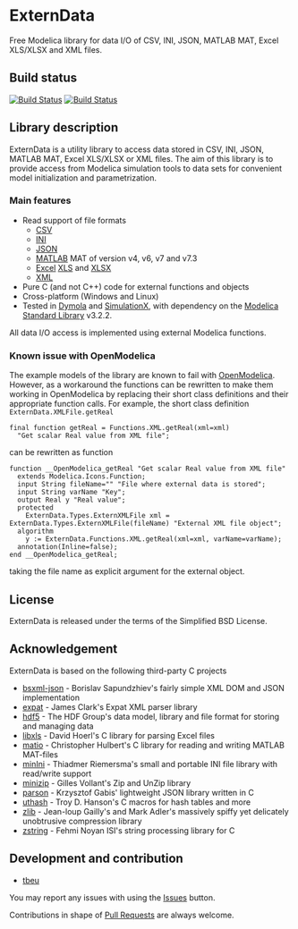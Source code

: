 # ExternData
Free Modelica library for data I/O of CSV, INI, JSON, MATLAB MAT, Excel XLS/XLSX and XML files.

## Build status
[![Build Status](https://travis-ci.org/tbeu/ExternData.svg?branch=master)](https://travis-ci.org/tbeu/ExternData)
[![Build Status](https://ci.appveyor.com/api/projects/status/k77hnpxp99djcong/branch/master?svg=true)](https://ci.appveyor.com/project/tbeu/externdata/branch/master)

## Library description
ExternData is a utility library to access data stored in CSV, INI, JSON, MATLAB MAT, Excel XLS/XLSX or XML files.
The aim of this library is to provide access from Modelica simulation tools to data sets for convenient model initialization and parametrization.

### Main features
* Read support of file formats
  * [CSV](https://en.wikipedia.org/wiki/Comma-separated_values)
  * [INI](https://en.wikipedia.org/wiki/INI_file)
  * [JSON](https://en.wikipedia.org/wiki/JSON)
  * [MATLAB](https://en.wikipedia.org/wiki/MATLAB) MAT of version v4, v6, v7 and v7.3
  * [Excel](https://en.wikipedia.org/wiki/Microsoft_Excel) [XLS](https://en.wikipedia.org/wiki/Microsoft_Excel#Binary) and [XLSX](https://en.wikipedia.org/wiki/Microsoft_Excel#XML_Spreadsheet)
  * [XML](https://en.wikipedia.org/wiki/XML)
* Pure C (and not C++) code for external functions and objects
* Cross-platform (Windows and Linux)
* Tested in [Dymola](http://www.dynasim.se) and [SimulationX](http://simulationx.com), with dependency on the [Modelica Standard Library](https://github.com/modelica/Modelica) v3.2.2.

All data I/O access is implemented using external Modelica functions.

### Known issue with OpenModelica
The example models of the library are known to fail with [OpenModelica](https://openmodelica.org). However, as a workaround the functions can be rewritten to make them working in OpenModelica by replacing their short class definitions and their appropriate function calls. For example, the short class definition `ExternData.XMLFile.getReal`
```mo
final function getReal = Functions.XML.getReal(xml=xml)
  "Get scalar Real value from XML file";
```
can be rewritten as function
```mo
function __OpenModelica_getReal "Get scalar Real value from XML file"
  extends Modelica.Icons.Function;
  input String fileName="" "File where external data is stored";
  input String varName "Key";
  output Real y "Real value";
  protected
    ExternData.Types.ExternXMLFile xml = ExternData.Types.ExternXMLFile(fileName) "External XML file object";
  algorithm
    y := ExternData.Functions.XML.getReal(xml=xml, varName=varName);
  annotation(Inline=false);
end __OpenModelica_getReal;
```
taking the file name as explicit argument for the external object.

## License
ExternData is released under the terms of the Simplified BSD License.

## Acknowledgement
ExternData is based on the following third-party C projects
* [bsxml-json](https://github.com/bsapundzhiev/bsxml-json) -
Borislav Sapundzhiev's fairly simple XML DOM and JSON implementation
* [expat](https://github.com/libexpat/libexpat) -
James Clark's Expat XML parser library
* [hdf5](https://support.hdfgroup.org/HDF5) -
The HDF Group's data model, library and file format for storing and managing data
* [libxls](http://sourceforge.net/projects/libxls) -
David Hoerl's C library for parsing Excel files
* [matio](http://sourceforge.net/projects/matio) -
Christopher Hulbert's C library for reading and writing MATLAB MAT-files
* [minIni](https://github.com/compuphase/minIni) -
Thiadmer Riemersma's small and portable INI file library with read/write support
* [minizip](http://www.winimage.com/zLibDll/minizip.html) -
Gilles Vollant's Zip and UnZip library
* [parson](https://github.com/kgabis/parson) -
Krzysztof Gabis' lightweight JSON library written in C
* [uthash](https://github.com/troydhanson/uthash) -
Troy D. Hanson's C macros for hash tables and more
* [zlib](https://github.com/madler/zlib) -
Jean-loup Gailly's and Mark Adler's massively spiffy yet delicately unobtrusive compression library
* [zstring](https://github.com/fnoyanisi/zString) -
Fehmi Noyan ISI's string processing library for C

## Development and contribution
* [tbeu](https://github.com/tbeu)

You may report any issues with using the [Issues](../../issues) button.

Contributions in shape of [Pull Requests](../../pulls) are always welcome.
